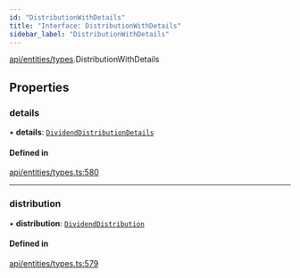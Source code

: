 ```yaml
---
id: "DistributionWithDetails"
title: "Interface: DistributionWithDetails"
sidebar_label: "DistributionWithDetails"
---
```


[api/entities/types](../../../../../modules/API/Entities/Types/Types.md).DistributionWithDetails

## Properties

### details

• **details**: [`DividendDistributionDetails`](../../DividendDistribution/Types/DividendDistributionDetails/DividendDistributionDetails.md)

#### Defined in

[api/entities/types.ts:580](https://github.com/PolymeshAssociation/polymesh-sdk/blob/654b99c8d/src/api/entities/types.ts#L580)

___

### distribution

• **distribution**: [`DividendDistribution`](../../../../../classes/API/Entities/DividendDistribution/DividendDistribution.md)

#### Defined in

[api/entities/types.ts:579](https://github.com/PolymeshAssociation/polymesh-sdk/blob/654b99c8d/src/api/entities/types.ts#L579)
